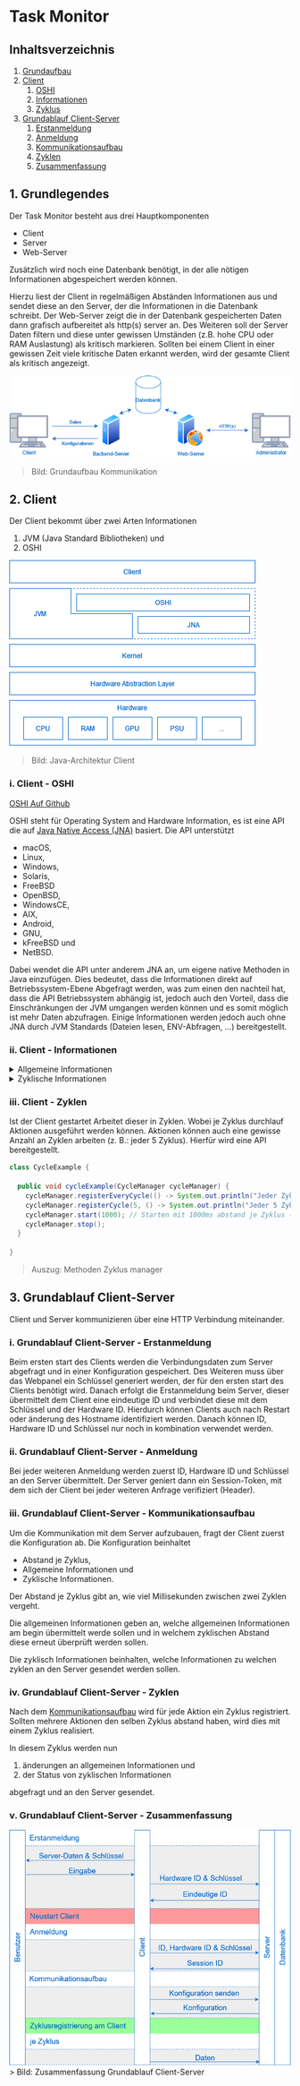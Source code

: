 # Task Monitor
## Inhaltsverzeichnis
1. [Grundaufbau](#1-grundlegendes)
2. [Client](#2-client)
   1. [OSHI](#i-client---oshi)
   2. [Informationen](#ii-client---informationen)
   3. [Zyklus](#iii-client---zyklen)
3. [Grundablauf Client-Server](#3-grundablauf-client-server)
   1. [Erstanmeldung](#i-grundablauf-client-server---erstanmeldung)
   2. [Anmeldung](#ii-grundablauf-client-server---anmeldung)
   3. [Kommunikationsaufbau](#iii-grundablauf-client-server---kommunikationsaufbau)
   4. [Zyklen](#iv-grundablauf-client-server---zyklen)
   5. [Zusammenfassung](#v-grundablauf-client-server---zusammenfassung)

## 1. Grundlegendes 
Der Task Monitor besteht aus drei Hauptkomponenten
- Client
- Server
- Web-Server

Zusätzlich wird noch eine Datenbank benötigt, in der alle nötigen Informationen abgespeichert werden können.

Hierzu liest der Client in regelmäßigen Abständen Informationen aus und sendet diese an den Server,
der die Informationen in die Datenbank schreibt. Der Web-Server zeigt die in der Datenbank gespeicherten Daten dann
grafisch aufbereitet als http(s) server an. Des Weiteren soll der Server Daten filtern und diese unter gewissen Umständen 
(z.B. hohe CPU oder RAM Auslastung) als kritisch markieren. Sollten bei einem Client in einer gewissen Zeit
viele kritische Daten erkannt werden, wird der gesamte Client als kritisch angezeigt.

<img src="diagramms/images/01_architecture.png" alt="Grundlegende Architektur">

> Bild: Grundaufbau Kommunikation

## 2. Client
Der Client bekommt über zwei Arten Informationen
1. JVM (Java Standard Bibliotheken) und
2. OSHI

<img src="diagramms/images/02_client_architecture.png" alt="Grundaufbau Abstraktion Client">

> Bild: Java-Architektur Client

### i. Client - OSHI
[OSHI Auf Github](https://github.com/oshi/oshi)

OSHI steht für Operating System and Hardware Information, es ist eine API die auf [Java Native Access (JNA)](https://github.com/java-native-access/jna) basiert.
Die API unterstützt
- macOS,
- Linux,
- Windows,
- Solaris,
- FreeBSD
- OpenBSD,
- WindowsCE,
- AIX,
- Android,
- GNU,
- kFreeBSD und
- NetBSD.

Dabei wendet die API unter anderem JNA an, um eigene native Methoden in Java einzufügen.
Dies bedeutet, dass die Informationen direkt auf Betriebssystem-Ebene Abgefragt werden,
was zum einen den nachteil hat, dass die API Betriebssystem abhängig ist, jedoch auch den Vorteil,
dass die Einschränkungen der JVM umgangen werden können und es somit möglich ist mehr Daten abzufragen.
Einige Informationen werden jedoch auch ohne JNA durch JVM Standards (Dateien lesen, ENV-Abfragen, ...) bereitgestellt.

### ii. Client - Informationen
<details>
  <summary>Allgemeine Informationen</summary>

Allgemeine Informationen sind Information, die sich wären des laufenden Betriebes nicht oder selten ändern.
Diese beinhalten:
- Hostname
- Mainboard
  - Hersteller
  - Model
  - Hardware UID
- Firmware/BIOS
  - Name
  - Version
  - Hersteller
  - Veröffentlichungsdatum
- CPU
  - Kennung
    - Hersteller
    - Name
    - Famille
    - Model
    - Stepping
    - Prozessor Id
    - 64 Bit
    - Mikroarchitektur
  - Frequenz
  - Kerne
  - Threads
- Hauptspeicher
  - Kapazität
  - Page Anzahl
  - Swap Kapazität
  - Virtuelle Kapazität
  - Physisch (je Stick)
    - Steckplatz
    - Kapazität
    - Frequenz
    - Hersteller
    - Typ
- Sekundärspeicher (je Festplatte)
  - Name
  - Model
  - Kapazität
  - Partition (je Partition auf Festplatte)
    - Identifikation
    - Typ
    - UUID
    - Kapazität
    - Einbindepunkt
- GPU (je GPU)
  - Name
  - Hersteller
  - VRam
- Netzwerkschnittstellen (je Schnittstelle inkl. lokale)
  - Name
  - Anzeigename
  - Schnittstellenalias
  - Maximal Übertragungseinheit
  - Mac Adresse
  - IPv4 Adressen (je Adresse)
    - Adresse
    - Subnetmask
  - IPv6 Adresse (je Adresse)
    - Adresse
    - Prefix
  - Geschwindigkeit
- Netzteile (je Netzteil)
  - Name
- Soundkarten
  - Name
  - Codec
- USB-Geräte
  - Name
  - Hersteller
  - ProduktId
  - SerialId
  - Angeschlossene USB-Geräte (je Gerät, USB-Gerät)
- Betriebssystem
  - Familie
  - Hersteller
  - Version
  - Codec
  - Buildnummer 
- Internet
  - DNS (je Eintrag)
  - IPv4 Standartgateway
  - IPv6 Standartgateway
- Filesystem
  - Maximale Anzahl Datei Deskriptoren
  - Dateispeicher (je Dateispeicher)
    - Name 
    - Volumen
    - Lable
    - Mount
    - Beschreibung
    - Typ
    - Kapazität
- Benutzer (je angemeldetem Benutzer) (möglich, Administrator rechte?)
  - Name
  - Host
  - Terminal
  - Loginzeit
</details>

<details>
  <summary>Zyklische Informationen</summary>

Zyklische Informationen sind Information, die sich wären des Betriebes laufend ändern.
Zu jeder Information über eine Komponente wird noch eine Id hinzugefügt, über die eine eindeutige zuteilung möglich ist.
Diese beinhalten:
- CPU
  - Auslastung
  - Kontextänderungen
  - Unterbrechungen
  - Temperatur
- Hauptspeicher
  - Benutzt
  - Swap Benutzt
  - Virtuell Benutzt
  - Page In
  - Page Out
- Sekundärspeicher (je Festplatte)
  - Warteschlangenlänge
  - Leseoperationen
  - Gelesene Bytes
  - Schreiboperationen
  - Geschriebene Bytes
  - Übertragungszeit
- Netzwerkschnittstellen (je Schnittstelle inkl. lokale)
  - Empfangene Bytes
  - Gesendete Bytes
  - Empfangene Pakete
  - Gesendete Pakete
  - Eingehende Fehler
  - Ausgehente Fehler
  - Kollisionen
- Betriebssystem
  - Prozesse
  - Threads
  - Betriebszeit
- Prozesse
  - ID
  - Name
  - Pfad
  - Befehl
  - Argumente
  - Umgebungsvariablen
  - Arbeitsverzeichnis
  - Benutzer
  - Benutzer ID
  - Gruppe
  - Gruppen ID
  - Status
  - Elternprozess ID
  - Priorität
  - Virtuelle Größe
  - Resistente Größe
  - CPU Zeit
  - Benutzer Zeit
  - Startzeit
  - Gelesen bytes
  - Geschrieben bytes
  - Geöffnete Dateien
  - Kumulierte Prozessorlast
  - Kleine Fehler
  - Große Fehler
  - Kontext änderungen
  - Threads
  - Threads (je benutzen Thread)
    - ID
    - Name
    - Status
    - Kumulierte Prozessorlast
    - Beginnende Hauptspeicheradresse
    - Kontext änderungen
    - Kleine Fehler
    - Große Fehler
    - CPU Zeit
    - Benutzer Zeit
    - Startzeit
    - Priorität
- Services
  - Prozess ID
  - Name
  - Status
- Fenster (nur GUI Betriebssysteme)
  - ID
  - Title
  - Command
  - Position
    - x
    - y
    - Höhe
    - Breite
  - Prozess
  - Anordnung
  - Sichtbar
- Internet
  - Stats
    - TCPv4/6
      - Aufgebaute Verbindungen
      - Aktive Verbindungen
      - Passive Verbindungen
      - Verbindungsfehler
      - Zurückgesetzte Verbindungen
      - Gesendete Segmente
      - Erhaltene Segmente
      - Erneut gesendete Segmente
      - Ausgehente Zurücksetzungen
      - Eingehende Fehler
    - UPDv4/6
      - Datagrame gesendet
      - Datagrame erhalten
      - Datagrame ohne Port
      - Fehlerhafte erhaltene Datagrame
  - Verbindungen (je offener TCP Verbindung)
    - Typ
    - lokale Adresse
    - lokaler Port
    - fremde Adresse
    - fremder Port
    - Status
    - Sendewarteschlange
    - Empfangswarteschlange
    - Besitzender Prozess
- Filesystem
  - Derzeitige Anzahl Datei Deskriptoren
  - Dateispeicher (je Dateispeicher)
    - Freie Kapazität
    - Benutzbare Kapazität
</details>

### iii. Client - Zyklen
Ist der Client gestartet Arbeitet dieser in Zyklen. Wobei je Zyklus durchlauf Aktionen ausgeführt werden können.
Aktionen können auch eine gewisse Anzahl an Zyklen arbeiten (z. B.: jeder 5 Zyklus).
Hierfür wird eine API bereitgestellt.

```java
class CycleExample {

  public void cycleExample(CycleManager cycleManager) {
    cycleManager.registerEveryCycle(() -> System.out.println("Jeder Zyklus"));
    cycleManager.registerCycle(5, () -> System.out.println("Jeder 5 Zyklus"));
    cycleManager.start(1000); // Starten mit 1000ms abstand je Zyklus (= 1s)
    cycleManager.stop();
  }

}
```
> Auszug: Methoden Zyklus manager


## 3. Grundablauf Client-Server
Client und Server kommunizieren über eine HTTP Verbindung miteinander.

### i. Grundablauf Client-Server - Erstanmeldung

[//]: # (TODO: Link zu Webpanel)

Beim ersten start des Clients werden die Verbindungsdaten zum Server abgefragt und in einer Konfiguration gespeichert.
Des Weiteren muss über das Webpanel ein Schlüssel generiert werden, der für den ersten start des Clients benötigt wird.
Danach erfolgt die Erstanmeldung beim Server, dieser übermittelt dem Client eine eindeutige ID
und verbindet diese mit dem Schlüssel und der Hardware ID.
Hierdurch können Clients auch nach Restart oder änderung des Hostname identifiziert werden.
Danach können ID, Hardware ID und Schlüssel nur noch in kombination verwendet werden.

### ii. Grundablauf Client-Server - Anmeldung

Bei jeder weiteren Anmeldung werden zuerst ID, Hardware ID und Schlüssel an den Server übermittelt.
Der Server geniert dann ein Session-Token, mit dem sich der Client bei jeder weiteren Anfrage verifiziert (Header).

### iii. Grundablauf Client-Server - Kommunikationsaufbau
Um die Kommunikation mit dem Server aufzubauen, fragt der Client zuerst die Konfiguration ab.
Die Konfiguration beinhaltet
- Abstand je Zyklus,
- Allgemeine Informationen und
- Zyklische Informationen.

Der Abstand je Zyklus gibt an, wie viel Millisekunden zwischen zwei Zyklen vergeht.

Die allgemeinen Informationen geben an, welche allgemeinen Informationen am begin übermittelt werde sollen
und in welchem zyklischen Abstand diese erneut überprüft werden sollen.

Die zyklisch Informationen beinhalten, welche Informationen zu welchen zyklen an den Server gesendet werden sollen.

### iv. Grundablauf Client-Server - Zyklen
Nach dem [Kommunikationsaufbau](#iii-grundablauf-client-server---kommunikationsaufbau) wird für jede
Aktion ein Zyklus registriert. Sollten mehrere Aktionen den selben Zyklus abstand haben,
wird dies mit einem Zyklus realisiert.

In diesem Zyklus werden nun
1. änderungen an allgemeinen Informationen und
2. der Status von zyklischen Informationen

abgefragt und an den Server gesendet.

### v. Grundablauf Client-Server - Zusammenfassung

<img src="./diagramms/images/03_basicflow_client_server.drawio.png" alt="Zusammenfassung Grundablauf Client-Server">
> Bild: Zusammenfassung Grundablauf Client-Server
